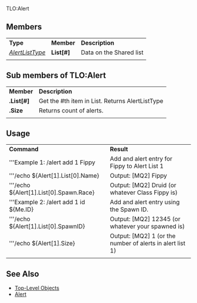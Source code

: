TLO:Alert

## Members

|                                                      |               |                         |
|------------------------------------------------------|---------------|-------------------------|
| **Type**                                             | **Member**    | **Description**         |
| *[AlertListType](../data-types/datatype-alertlisttype.md)* | **List\[#\]** | Data on the Shared list |
|                                                      |               |                         |

## Sub members of TLO:Alert

|                |                                                 |
|----------------|-------------------------------------------------|
| **Member**     | **Description**                                 |
| **.List\[#\]** | Get the #th item in List. Returns AlertListType |
| **.Size**      | Returns count of alerts.                        |
|                |                                                 |

## Usage

|                                             |                                                             |
|---------------------------------------------|-------------------------------------------------------------|
| **Command**                                 | **Result**                                                  |
| '''Example 1: /alert add 1 Fippy            | Add and alert entry for Fippy to Alert List 1               |
| '''/echo ${Alert\[1\].List\[0\].Name}       | Output: \[MQ2\] Fippy                                       |
| '''/echo ${Alert\[1\].List\[0\].Spawn.Race} | Output: \[MQ2\] Druid (or whatever Class Fippy is)          |
| '''Example 2: /alert add 1 id ${Me.ID}      | Add and alert entry using the Spawn ID.                     |
| '''/echo ${Alert\[1\].List\[0\].SpawnID}    | Output: \[MQ2\] 12345 (or whatever your spawned is)         |
| '''/echo ${Alert\[1\].Size}                 | Output: \[MQ2\] 1 (or the number of alerts in alert list 1) |
|                                             |                                                             |

## See Also

-   [Top-Level Objects](top-level-objects.md)
-   [Alert](../commands/alert.md)


